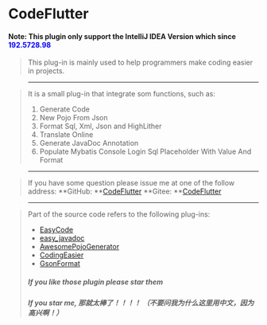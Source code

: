 # CodeFlutter

#### Note: This plugin only support the IntelliJ IDEA Version which since <font color="blue">192.5728.98</font>

> This plug-in is mainly used to help programmers make coding easier in projects.

> ------

> It is a small plug-in that integrate som functions, such as:
>
> 1. Generate Code
> 2. New Pojo From Json
> 3. Format Sql, Xml, Json and HighLither
> 4. Translate Online
> 5. Generate JavaDoc Annotation
> 6. Populate Mybatis Console Login Sql Placeholder With Value And Format

> ------

> If you have some question please issue me at one of the follow address: 
> **GitHub: **[CodeFlutter](https://github.com/GingJing/CodeFlutter) 
> **Gitee: **[CodeFlutter](https://gitee.com/gingjingdm/CodeFlutter)

> ------

> Part of the source code refers to the following plug-ins:
>
> - <a href="https://github.com/makejavas/EasyCode">EasyCode</a>
> - <a href="https://github.com/starcwang/easy_javadoc">easy_javadoc</a>
> - <a href="https://github.com/jineshfrancs/AwesomePojoGenerator">AwesomePojoGenerator</a>
> - <a href="https://gitee.com/Chave-Z/CodingEasier">CodingEasier</a>
> - <a href="https://github.com.cnpmjs.org/zzz40500/">GsonFormat</a>
>
> ##### If you like those plugin please star them
>
> ##### If you star me, 那就太棒了！！！！ （不要问我为什么这里用中文，因为高兴啊！）